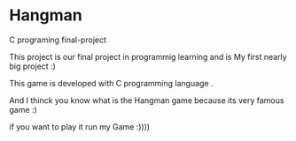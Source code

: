 # Hangman
C programing final-project

This project is our final project in programmig learning and is My first nearly big project :)

This game is developed with C programming language .

And I thinck you know what is the Hangman game because its very famous game :)

if you want to play it run my Game :))))
